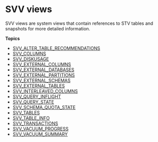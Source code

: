 # SVV views<a name="svv_views"></a>

SVV views are system views that contain references to STV tables and snapshots for more detailed information\.

**Topics**
+ [SVV\_ALTER\_TABLE\_RECOMMENDATIONS](r_SVV_ALTER_TABLE_RECOMMENDATIONS.md)
+ [SVV\_COLUMNS](r_SVV_COLUMNS.md)
+ [SVV\_DISKUSAGE](r_SVV_DISKUSAGE.md)
+ [SVV\_EXTERNAL\_COLUMNS](r_SVV_EXTERNAL_COLUMNS.md)
+ [SVV\_EXTERNAL\_DATABASES](r_SVV_EXTERNAL_DATABASES.md)
+ [SVV\_EXTERNAL\_PARTITIONS](r_SVV_EXTERNAL_PARTITIONS.md)
+ [SVV\_EXTERNAL\_SCHEMAS](r_SVV_EXTERNAL_SCHEMAS.md)
+ [SVV\_EXTERNAL\_TABLES](r_SVV_EXTERNAL_TABLES.md)
+ [SVV\_INTERLEAVED\_COLUMNS](r_SVV_INTERLEAVED_COLUMNS.md)
+ [SVV\_QUERY\_INFLIGHT](r_SVV_QUERY_INFLIGHT.md)
+ [SVV\_QUERY\_STATE](r_SVV_QUERY_STATE.md)
+ [SVV\_SCHEMA\_QUOTA\_STATE](r_SVV_SCHEMA_QUOTA_STATE.md)
+ [SVV\_TABLES](r_SVV_TABLES.md)
+ [SVV\_TABLE\_INFO](r_SVV_TABLE_INFO.md)
+ [SVV\_TRANSACTIONS](r_SVV_TRANSACTIONS.md)
+ [SVV\_VACUUM\_PROGRESS](r_SVV_VACUUM_PROGRESS.md)
+ [SVV\_VACUUM\_SUMMARY](r_SVV_VACUUM_SUMMARY.md)